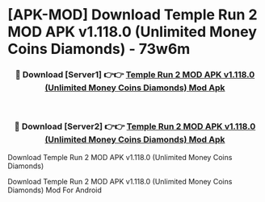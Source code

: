 # [APK-MOD] Download Temple Run 2 MOD APK v1.118.0 (Unlimited Money Coins Diamonds) - 73w6m


<div align="center">
<h3>🔴 Download [Server1] 👉👉 <a href="https://apk-comot.site?title=Temple_Run_2_MOD_APK_v1.118.0_(Unlimited_Money_Coins_Diamonds)">Temple Run 2 MOD APK v1.118.0 (Unlimited Money Coins Diamonds) Mod Apk</a></h3><br>
<h3>🔴 Download [Server2] 👉👉 <a href="https://apk-comot.site?title=Temple_Run_2_MOD_APK_v1.118.0_(Unlimited_Money_Coins_Diamonds)">Temple Run 2 MOD APK v1.118.0 (Unlimited Money Coins Diamonds) Mod Apk</a></h3>
</div>



Download Temple Run 2 MOD APK v1.118.0 (Unlimited Money Coins Diamonds) 

Download Temple Run 2 MOD APK v1.118.0 (Unlimited Money Coins Diamonds) Mod For Android